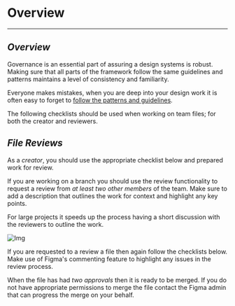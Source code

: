 
# Overview

---

## *Overview*

Governance is an essential part of assuring a design systems is robust. Making sure that all parts of the framework follow the same guidelines and patterns maintains a level of consistency and familiarity.

Everyone makes mistakes, when you are deep into your design work it is often easy to forget to [follow the patterns and guidelines]().

The following checklists should be used when working on team files; for both the creator and reviewers.

## *File Reviews*

As a *creator*, you should use the appropriate checklist below and prepared work for review.

If you are working on a branch you should use the review functionality to request a review from *at least two other members* of the team. Make sure to add a description that outlines the work for context and highlight any key points.

For large projects it speeds up the process having a short discussion with the reviewers to outline the work.

![Img](https://studio-assets.supernova.io/design-systems/16150/4638b22e-d499-4a0c-ae1a-6970d168a54a.png?Expires=1980201600&Policy=eyJTdGF0ZW1lbnQiOlt7IlJlc291cmNlIjoiaHR0cHM6Ly9zdHVkaW8tYXNzZXRzLnN1cGVybm92YS5pby9kZXNpZ24tc3lzdGVtcy8xNjE1MC80NjM4YjIyZS1kNDk5LTRhMGMtYWUxYS02OTcwZDE2OGE1NGEucG5nIiwiQ29uZGl0aW9uIjp7IkRhdGVMZXNzVGhhbiI6eyJBV1M6RXBvY2hUaW1lIjoxOTgwMjAxNjAwfX19XX0_&Signature=VXFoSuOqldykPM-aAOd6JYzzdERZsEuLGNq4aA1ez1ciRDuTw719zzTZ5a2klbz3rI7-6p2OHxcQNmPC2snmhpbTlY0AmDk-Ba0HQ30gQrpgJAT~ScUGkwIDHEsvKksVXCCaJnRbqqEMMFiF2h95CVn3fvLc8BKPUNgscAECjixszMLAl~OODYNOlm7u0nd6Z2QyXXA63G-D8usOqTVSq7JF0zfgJVJ8-xOR~ze6~Josp7wC86FU3VwGKbRFSRRxgADwELWNQz2~lF1bHMfEmoHwu6tZc8La3j8gBFcBAiHYyZNumfCmhd07R4VCGUMFPmc9HA~~1bzLDlYCNVWygw__&Key-Pair-Id=APKAJGK34LCCAUR7N6LA)

If you are requested to a review a file then again follow the checklists below. Make use of Figma's commenting feature to highlight any issues in the review process.

When the file has had *two approvals* then it is ready to be merged. If you do not have appropriate permissions to merge the file contact the Figma admin that can progress the merge on your behalf.